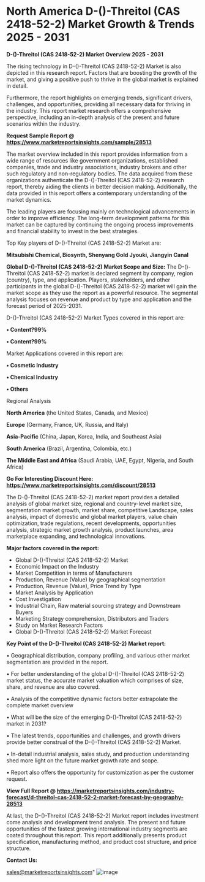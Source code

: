 # North America D-()-Threitol (CAS 2418-52-2) Market Growth & Trends 2025 - 2031

<Strong> D-()-Threitol (CAS 2418-52-2) Market Overview 2025 - 2031</strong>

The rising technology in D-()-Threitol (CAS 2418-52-2) Market is also depicted in this research report. Factors that are boosting the growth of the market, and giving a positive push to thrive in the global market is explained in detail.

Furthermore, the report highlights on emerging trends, significant drivers, challenges, and opportunities, providing all necessary data for thriving in the industry. This report market research offers a comprehensive perspective, including an in-depth analysis of the present and future scenarios within the industry.

<strong>Request Sample Report @ <a href=https://www.marketreportsinsights.com/sample/28513>https://www.marketreportsinsights.com/sample/28513</a></strong>

The market overview included in this report provides information from a wide range of resources like government organizations, established companies, trade and industry associations, industry brokers and other such regulatory and non-regulatory bodies. The data acquired from these organizations authenticate the D-()-Threitol (CAS 2418-52-2) research report, thereby aiding the clients in better decision making. Additionally, the data provided in this report offers a contemporary understanding of the market dynamics.

The leading players are focusing mainly on technological advancements in order to improve efficiency. The long-term development patterns for this market can be captured by continuing the ongoing process improvements and financial stability to invest in the best strategies.

Top Key players of D-()-Threitol (CAS 2418-52-2) Market are:

<strong>Mitsubishi Chemical, Biosynth, Shenyang Gold Jyouki, Jiangyin Canal</strong>

<strong><b>Global D-()-Threitol (CAS 2418-52-2) Market Scope and Size:</b></strong>
The D-()-Threitol (CAS 2418-52-2) market is declared segment by company, region (country), type, and application. Players, stakeholders, and other participants in the global D-()-Threitol (CAS 2418-52-2) market will gain the market scope as they use the report as a powerful resource. The segmental analysis focuses on revenue and product by type and application and the forecast period of 2025-2031.

D-()-Threitol (CAS 2418-52-2) Market Types covered in this report are:

<strong>• Content?99%

• Content?99%</strong>

Market Applications covered in this report are:

<strong>• Cosmetic Industry

• Chemical Industry

• Others</strong> 

Regional Analysis

<strong>North America</strong> (the United States, Canada, and Mexico)

<strong>Europe</strong> (Germany, France, UK, Russia, and Italy)

<strong>Asia-Pacific</strong> (China, Japan, Korea, India, and Southeast Asia)

<strong>South America</strong> (Brazil, Argentina, Colombia, etc.)

<strong>The Middle East and Africa</strong> (Saudi Arabia, UAE, Egypt, Nigeria, and South Africa)

<strong>Go For Interesting Discount Here: <a href=https://www.marketreportsinsights.com/discount/28513>https://www.marketreportsinsights.com/discount/28513</a></strong>

The D-()-Threitol (CAS 2418-52-2) market report provides a detailed analysis of global market size, regional and country-level market size, segmentation market growth, market share, competitive Landscape, sales analysis, impact of domestic and global market players, value chain optimization, trade regulations, recent developments, opportunities analysis, strategic market growth analysis, product launches, area marketplace expanding, and technological innovations.

<strong><b>Major factors covered in the report:</b></strong>
<ul>
  <li>Global D-()-Threitol (CAS 2418-52-2) Market </li>
  <li>Economic Impact on the Industry</li>
  <li>Market Competition in terms of Manufacturers</li>
  <li>Production, Revenue (Value) by geographical segmentation</li>
  <li>Production, Revenue (Value), Price Trend by Type</li>
  <li>Market Analysis by Application</li>
  <li>Cost Investigation</li>
  <li>Industrial Chain, Raw material sourcing strategy and Downstream Buyers</li>
  <li>Marketing Strategy comprehension, Distributors and Traders</li>
  <li>Study on Market Research Factors</li>
  <li>Global D-()-Threitol (CAS 2418-52-2) Market Forecast</li>
</ul>

<strong><b>Key Point of the D-()-Threitol (CAS 2418-52-2) Market report:</b></strong>

• Geographical distribution, company profiling, and various other market segmentation are provided in the report.

• For better understanding of the global D-()-Threitol (CAS 2418-52-2) market status, the accurate market valuation which comprises of size, share, and revenue are also covered.

• Analysis of the competitive dynamic factors better extrapolate the complete market overview

• What will be the size of the emerging D-()-Threitol (CAS 2418-52-2) market in 2031?

• The latest trends, opportunities and challenges, and growth drivers provide better construal of the D-()-Threitol (CAS 2418-52-2) Market.

• In-detail industrial analysis, sales study, and production understanding shed more light on the future market growth rate and scope.

• Report also offers the opportunity for customization as per the customer request.

<strong><b>View Full Report @ <a href=https://marketreportsinsights.com/industry-forecast/d-threitol-cas-2418-52-2-market-forecast-by-geography-28513>https://marketreportsinsights.com/industry-forecast/d-threitol-cas-2418-52-2-market-forecast-by-geography-28513</a></b></strong>


At last, the D-()-Threitol (CAS 2418-52-2) Market report includes investment come analysis and development trend analysis. The present and future opportunities of the fastest growing international industry segments are coated throughout this report. This report additionally presents product specification, manufacturing method, and product cost structure, and price structure.

<strong>Contact Us:</strong>

sales@marketreportsinsights.com"
![image](https://github.com/user-attachments/assets/73693c05-b9ad-47f4-b63e-2b13bc1d4f93)
